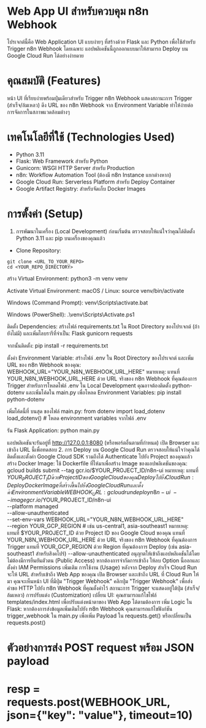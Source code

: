 # Web App UI สำหรับควบคุม n8n Webhook
โปรเจกต์นี้คือ Web Application UI แบบง่ายๆ ที่สร้างด้วย Flask และ Python เพื่อใช้สำหรับ Trigger n8n Webhook โดยเฉพาะ แอปพลิเคชันนี้ถูกออกแบบมาให้สามารถ Deploy บน Google Cloud Run ได้อย่างง่ายดาย

# คุณสมบัติ (Features)
หน้า UI ที่เรียบง่ายพร้อมปุ่มเดียวสำหรับ Trigger n8n Webhook
แสดงสถานะการ Trigger (สำเร็จ/ล้มเหลว)
ดึง URL ของ n8n Webhook จาก Environment Variable ทำให้ง่ายต่อการจัดการในสภาพแวดล้อมต่างๆ

# เทคโนโลยีที่ใช้ (Technologies Used)
- Python 3.11
- Flask: Web Framework สำหรับ Python
- Gunicorn: WSGI HTTP Server สำหรับ Production
- n8n: Workflow Automation Tool (ต้องมี n8n Instance แยกต่างหาก)
- Google Cloud Run: Serverless Platform สำหรับ Deploy Container
- Google Artifact Registry: สำหรับจัดเก็บ Docker Images

# การตั้งค่า (Setup)
1. การพัฒนาในเครื่อง (Local Development)
ก่อนเริ่มต้น ตรวจสอบให้แน่ใจว่าคุณได้ติดตั้ง Python 3.11 และ pip บนเครื่องของคุณแล้ว

- Clone Repository:
```
git clone <URL_TO_YOUR_REPO>
cd <YOUR_REPO_DIRECTORY>
```

สร้าง Virtual Environment:
python3 -m venv venv


Activate Virtual Environment:
macOS / Linux:
source venv/bin/activate


Windows (Command Prompt):
venv\Scripts\activate.bat


Windows (PowerShell):
.\venv\Scripts\Activate.ps1


ติดตั้ง Dependencies:
สร้างไฟล์ requirements.txt ใน Root Directory ของโปรเจกต์ (ถ้ายังไม่มี) และเพิ่มไลบรารีที่จำเป็น:
Flask
gunicorn
requests

จากนั้นติดตั้ง:
pip install -r requirements.txt


ตั้งค่า Environment Variable:
สร้างไฟล์ .env ใน Root Directory ของโปรเจกต์ และเพิ่ม URL ของ n8n Webhook ของคุณ:
WEBHOOK_URL="YOUR_N8N_WEBHOOK_URL_HERE"
หมายเหตุ: แทนที่ YOUR_N8N_WEBHOOK_URL_HERE ด้วย URL จริงของ n8n Webhook ที่คุณต้องการ Trigger
สำหรับการโหลดไฟล์ .env ใน Local Development คุณอาจต้องติดตั้ง python-dotenv และเพิ่มโค้ดใน main.py เพื่อโหลด Environment Variables:
pip install python-dotenv

เพิ่มโค้ดนี้ที่ บนสุด ของไฟล์ main.py:
from dotenv import load_dotenv
load_dotenv() # โหลด environment variables จากไฟล์ .env


รัน Flask Application:
python main.py

แอปพลิเคชันจะรันอยู่ที่ http://127.0.0.1:8080 (หรือพอร์ตอื่นตามที่กำหนด) เปิด Browser และเข้าถึง URL นี้เพื่อทดสอบ
2. การ Deploy บน Google Cloud Run
ตรวจสอบให้แน่ใจว่าคุณได้ติดตั้งและตั้งค่า Google Cloud SDK รวมถึงได้ Authenticate ไปยัง Project ของคุณแล้ว
สร้าง Docker Image:
ใช้ Dockerfile ที่ให้มาเพื่อสร้าง Image ของแอปพลิเคชันของคุณ:
gcloud builds submit --tag gcr.io/$YOUR_PROJECT_ID/n8n-ui
หมายเหตุ: แทนที่ $YOUR_PROJECT_ID ด้วย Project ID ของ Google Cloud ของคุณ
Deploy ไปยัง Cloud Run:
Deploy Docker Image ที่สร้างขึ้นไปยัง Google Cloud Run และตั้งค่า Environment Variable WEBHOOK_URL:
gcloud run deploy n8n-ui \
  --image gcr.io/$YOUR_PROJECT_ID/n8n-ui \
  --platform managed \
  --allow-unauthenticated \
  --set-env-vars WEBHOOK_URL="YOUR_N8N_WEBHOOK_URL_HERE" \
  --region YOUR_GCP_REGION # เช่น us-central1, asia-southeast1
หมายเหตุ:
แทนที่ $YOUR_PROJECT_ID ด้วย Project ID ของ Google Cloud ของคุณ
แทนที่ YOUR_N8N_WEBHOOK_URL_HERE ด้วย URL จริงของ n8n Webhook ที่คุณต้องการ Trigger
แทนที่ YOUR_GCP_REGION ด้วย Region ที่คุณต้องการ Deploy (เช่น asia-southeast1 สำหรับสิงคโปร์)
--allow-unauthenticated อนุญาตให้เข้าถึงแอปพลิเคชันได้โดยไม่ต้องมีการยืนยันตัวตน (Public Access) หากต้องการจำกัดการเข้าถึง ให้ลบ Option นี้ออกและตั้งค่า IAM Permissions เพิ่มเติม
การใช้งาน (Usage)
หลังจาก Deploy สำเร็จ Cloud Run จะให้ URL สำหรับเข้าถึง Web App ของคุณ
เปิด Browser และเข้าถึง URL ที่ Cloud Run ให้มา
คุณจะเห็นหน้า UI ที่มีปุ่ม "Trigger Webhook"
คลิกปุ่ม "Trigger Webhook" เพื่อส่งคำขอ HTTP ไปยัง n8n Webhook ที่คุณตั้งค่าไว้
สถานะการ Trigger จะแสดงอยู่ใต้ปุ่ม (สำเร็จ/ล้มเหลว)
การปรับแต่ง (Customization)
เปลี่ยน UI: คุณสามารถแก้ไขไฟล์ templates/index.html เพื่อปรับแต่งหน้าตาของ Web App ได้ตามต้องการ
เพิ่ม Logic ใน Flask: หากต้องการส่งข้อมูลเพิ่มเติมไปยัง n8n Webhook คุณสามารถแก้ไขฟังก์ชัน trigger_webhook ใน main.py เพื่อเพิ่ม Payload ใน requests.get() หรือเปลี่ยนเป็น requests.post()
# ตัวอย่างการส่ง POST request พร้อม JSON payload
# resp = requests.post(WEBHOOK_URL, json={"key": "value"}, timeout=10)